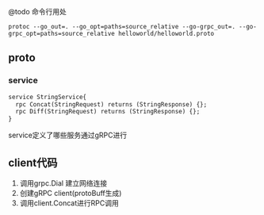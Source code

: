 @todo 命令行用处

~~~shell
protoc --go_out=. --go_opt=paths=source_relative --go-grpc_out=. --go-grpc_opt=paths=source_relative helloworld/helloworld.proto
~~~


## proto
### service
~~~protobuf
service StringService{
  rpc Concat(StringRequest) returns (StringResponse) {};
  rpc Diff(StringRequest) returns (StringResponse) {};
}
~~~
service定义了哪些服务通过gRPC进行




## client代码

1. 调用grpc.Dial 建立网络连接
2. 创建gRPC client(protoBuff生成)
3. 调用client.Concat进行RPC调用